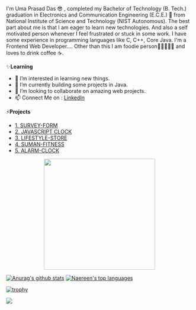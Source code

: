 I'm Uma Prasad Das 😎 , completed my Bachelor of Technology (B. Tech.) graduation in Electronics and Communication Engineering (E.C.E.) 🙂 from National Institute of 
Science and Technology (NIST Autonomous). The best part about me is that I am eager to learn new technologies. And also a self motivated person whenever I feel frustrated 
or stuck in some work. I have some experience in programming languages like C, C++, Core Java. I'm a Frontend Web Developer.... 
            Other than this I am foodie person🍕🍔🍟🥚🍗  and loves to drink coffee ☕.


✨**Learning**
- 👀 I’m interested in learning new things.
- 🌱 I’m currently building some projects in Java.
- 💞️ I’m looking to collaborate on amazing web projects.
- 📫 Connect Me on : [LinkedIn](https://www.linkedin.com/in/uma-prasad-das-79531b192/)

<!---
CodeWithUma/CodeWithUma is a ✨ special  repository because its `README.md` (this file) appears on your GitHub profile.
You can click the Preview link to take a look at your changes.
--->

⚡**Projects**
- [1. SURVEY-FORM](https://codewithuma.github.io/survey-form/)
- [2. JAVASCRIPT CLOCK](https://codewithuma.github.io/javascript-clock/project1.html)
- [3. LIFESTYLE-STORE](https://codewithuma.github.io/lifestyle-store/)
- [4. SUMAN-FITNESS](https://codewithuma.github.io/suman-fitness/)
- [5. ALARM-CLOCK](https://codewithuma.github.io/alarm-clock/)

<p align="center"><img 
    width="300"
    height="300"
    src="[![GitHub Streak](https://github-readme-streak-stats.herokuapp.com?user=CodeWithUma&theme=dark&date_format=M%20j%5B%2C%20Y%5D)](https://git.io/streak-stats)"
  ></p>



[![Anurag's github stats](https://github-readme-stats.vercel.app/api?username=CodeWithUma&theme=blue-green)](https://github.com/anuraghazra/github-readme-stats)
[![Naereen's top languages](https://github-readme-stats.vercel.app/api/top-langs/?username=CodeWithUma&theme=blue-green)](https://github.com/anuraghazra/github-readme-stats)

[![trophy](https://github-profile-trophy.vercel.app/?username=CodeWithUma&theme=onedark&row=1&column=6&align=center)](https://github.com/CodeWithUma/github-profile-trophy)

![](https://komarev.com/ghpvc/?username=CodeWithUma&style=for-the-badge)

